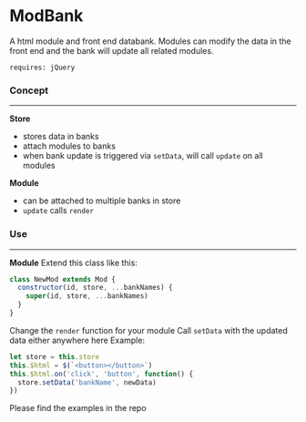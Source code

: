 # ModBank
A html module and front end databank. Modules can modify the data in the front end and the bank will update all related modules.

`requires: jQuery`

### Concept
---
**Store**
- stores data in banks
- attach modules to banks
- when bank update is triggered via `setData`, will call `update` on all modules

**Module**
- can be attached to multiple banks in store
- `update` calls `render`

### Use
---
**Module**
Extend this class like this:
```javascript
class NewMod extends Mod {
  constructor(id, store, ...bankNames) {
    super(id, store, ...bankNames)
  }
}
```
Change the `render` function for your module
Call `setData` with the updated data either anywhere here
Example:
```javascript
let store = this.store
this.$html = $(`<button></button>`)
this.$html.on('click', 'button', function() {
  store.setData('bankName', newData)
})
```
Please find the examples in the repo
